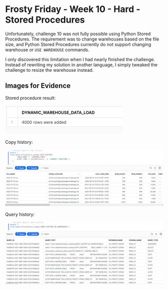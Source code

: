 
# Frosty Friday - Week 10 - Hard - Stored Procedures

Unfortunately, challenge 10 was not fully possible using Python Stored Procedures. The requirement was to change warehouses based on the file size, and Python Stored Procedures currently do not support changing warehouse or `USE WAREHOUSE` commands.

I only discovered this limitation when I had nearly finished the challenge. Instead of rewriting my solution in another language, I simply tweaked the challenge to resize the warehouse instead.

## Images for Evidence

Stored procedure result:

![Stored Procedure Result](./images/sproc_result.png)

Copy history:

![Stored Procedure Result](./images/copy_history.png)

Query history:

![Stored Procedure Result](./images/query_history.png)

